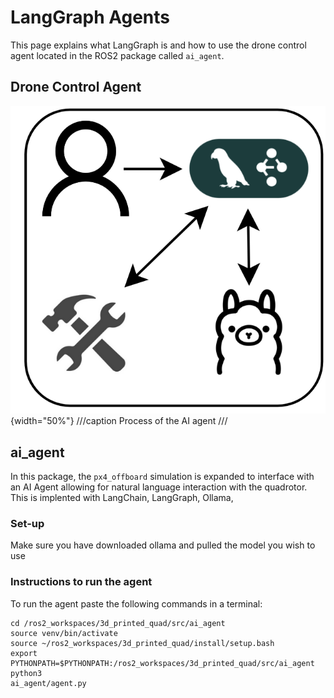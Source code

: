 # LangGraph Agents

This page explains what LangGraph is and how to use the drone control agent located in the ROS2 package called `ai_agent`.

## Drone Control Agent

![agent](../assets/ai_agent.png){width="50%"}
///caption
Process of the AI agent
///

## ai_agent

In this package, the `px4_offboard` simulation is expanded to interface with an AI Agent allowing for natural language interaction with the quadrotor. This is implented with LangChain, LangGraph, Ollama, 

### Set-up

Make sure you have downloaded ollama and pulled the model you wish to use

### Instructions to run the agent

To run the agent paste the following commands in a terminal:  

```
cd /ros2_workspaces/3d_printed_quad/src/ai_agent 
source venv/bin/activate 
source ~/ros2_workspaces/3d_printed_quad/install/setup.bash 
export PYTHONPATH=$PYTHONPATH:/ros2_workspaces/3d_printed_quad/src/ai_agent python3 
ai_agent/agent.py 
```